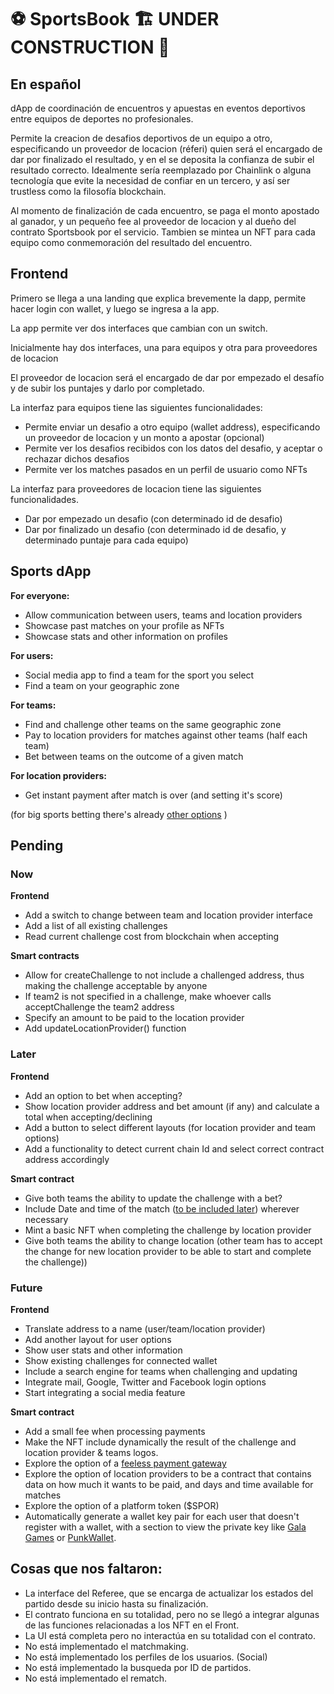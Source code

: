 # ⚽ SportsBook 🏗️ UNDER CONSTRUCTION 🚧

## En español

dApp de coordinación de encuentros y apuestas en eventos deportivos entre equipos de deportes no profesionales.

Permite la creacion de desafios deportivos de un equipo a otro, especificando un proveedor de locacion (réferi) quien será el encargado de dar por finalizado el resultado, y en el se deposita la confianza de subir el resultado correcto. Idealmente sería reemplazado por Chainlink o alguna tecnología que evite la necesidad de confiar en un tercero, y así ser trustless como la filosofía blockchain.

Al momento de finalización de cada encuentro, se paga el monto apostado al ganador, y un pequeño fee al proveedor de locacion y al dueño del contrato Sportsbook por el servicio. Tambien se mintea un NFT para cada equipo como conmemoración del resultado del encuentro.

## Frontend

Primero se llega a una landing que explica brevemente la dapp, permite hacer login con wallet, y luego se ingresa a la app.

La app permite ver dos interfaces que cambian con un switch.

Inicialmente hay dos interfaces, una para equipos y otra para proveedores de locacion

El proveedor de locacion será el encargado de dar por empezado el desafío y de subir los puntajes y darlo por completado.

La interfaz para equipos tiene las siguientes funcionalidades:

- Permite enviar un desafio a otro equipo (wallet address), especificando un proveedor de locacion y un monto a apostar (opcional)
- Permite ver los desafios recibidos con los datos del desafio, y aceptar o rechazar dichos desafios
- Permite ver los matches pasados en un perfil de usuario como NFTs

La interfaz para proveedores de locacion tiene las siguientes funcionalidades.

- Dar por empezado un desafio (con determinado id de desafio)
- Dar por finalizado un desafio (con determinado id de desafio, y determinado puntaje para cada equipo)

## Sports dApp

**For everyone:**

- Allow communication between users, teams and location providers
- Showcase past matches on your profile as NFTs
- Showcase stats and other information on profiles

**For users:**

- Social media app to find a team for the sport you select
- Find a team on your geographic zone

**For teams:**

- Find and challenge other teams on the same geographic zone
- Pay to location providers for matches against other teams (half each team)
- Bet between teams on the outcome of a given match

**For location providers:**

- Get instant payment after match is over (and setting it's score)

(for big sports betting there's already [other options](https://stake.com/) )

## Pending

### Now

**Frontend**

- Add a switch to change between team and location provider interface
- Add a list of all existing challenges
- Read current challenge cost from blockchain when accepting

**Smart contracts**

- Allow for createChallenge to not include a challenged address, thus making the challenge acceptable by anyone
- If team2 is not specified in a challenge, make whoever calls acceptChallenge the team2 address
- Specify an amount to be paid to the location provider
- Add updateLocationProvider() function

### Later

**Frontend**

- Add an option to bet when accepting?
- Show location provider address and bet amount (if any) and calculate a total when accepting/declining
- Add a button to select different layouts (for location provider and team options)
- Add a functionality to detect current chain Id and select correct contract address accordingly

**Smart contract**

- Give both teams the ability to update the challenge with a bet?
- Include Date and time of the match ([to be included later](https://soliditytips.com/articles/solidity-dates-time-operations/)) wherever necessary
- Mint a basic NFT when completing the challenge by location provider
- Give both teams the ability to change location (other team has to accept the change for new location provider to be able to start and complete the challenge))

### Future

**Frontend**

- Translate address to a name (user/team/location provider)
- Add another layout for user options
- Show user stats and other information
- Show existing challenges for connected wallet
- Include a search engine for teams when challenging and updating
- Integrate mail, Google, Twitter and Facebook login options
- Start integrating a social media feature

**Smart contract**

- Add a small fee when processing payments
- Make the NFT include dynamically the result of the challenge and location provider & teams logos.
- Explore the option of a [feeless payment gateway](https://github.com/lacrypta/gateway)
- Explore the option of location providers to be a contract that contains data on how much it wants to be paid, and days and time available for matches
- Explore the option of a platform token ($SPOR)
- Automatically generate a wallet key pair for each user that doesn't register with a wallet, with a section to view the private key like [Gala Games](https://app.gala.games/) or [PunkWallet](https://punkwallet.io/).

## Cosas que nos faltaron:

- La interface del Referee, que se encarga de actualizar los estados del partido desde su inicio hasta su finalización.
- El contrato funciona en su totalidad, pero no se llegó a integrar algunas de las funciones relacionadas a los NFT en el Front.
- La UI está completa pero no interactúa en su totalidad con el contrato.
- No está implementado el matchmaking.
- No está implementado los perfiles de los usuarios. (Social)
- No está implementado la busqueda por ID de partidos.
- No está implementado el rematch.
